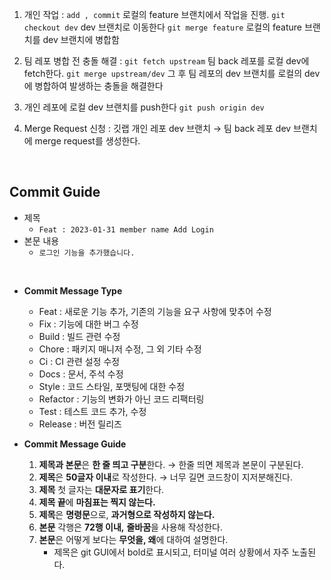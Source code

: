 1. 개인 작업 :
`add , commit`
로컬의 feature 브랜치에서 작업을 진행.
`git checkout dev`
dev 브랜치로 이동한다
`git merge feature`
로컬의 feature 브랜치를 dev 브랜치에 병합함

2. 팀 레포 병합 전 충돌 해결 : 
`git fetch upstream`
팀 back 레포를 로컬 dev에 fetch한다.
`git merge upstream/dev`
그 후 팀 레포의 dev 브랜치를 로컬의 dev에 병합하여 
발생하는 충돌을 해결한다

3. 개인 레포에 로컬 dev 브랜치를 push한다
`git push origin dev`

4. Merge Request 신청 : 깃랩
개인 레포 dev 브랜치 → 팀 back 레포 dev 브랜치에 merge request를 생성한다.

<br>

## Commit Guide
- 제목
    - `Feat : 2023-01-31 member name Add Login`
- 본문 내용 
    - `로그인 기능을 추가했습니다.`   

<br>

- **Commit Message Type**
    - Feat : 새로운 기능 추가, 기존의 기능을 요구 사항에 맞추어 수정
    - Fix : 기능에 대한 버그 수정
    - Build : 빌드 관련 수정
    - Chore : 패키지 매니저 수정, 그 외 기타 수정
    - Ci : CI 관련 설정 수정
    - Docs : 문서, 주석 수정
    - Style : 코드 스타일, 포맷팅에 대한 수정
    - Refactor : 기능의 변화가 아닌 코드 리팩터링
    - Test : 테스트 코드 추가, 수정
    - Release : 버전 릴리즈

- **Commit Message Guide**
    1. **제목과 본문**은 **한 줄 띄고 구분**한다. → 한줄 띄면 제목과 본문이 구분된다. 
    2. **제목**은 **50글자 이내**로 작성한다. → 너무 길면 코드창이 지저분해진다. 
    3. **제목** 첫 글자는 **대문자로 표기**한다. 
    4. **제목 끝**에 **마침표는 찍지 않는다.**
    5. **제목**은 **명령문**으로, **과거형으로 작성하지 않는다.**
    6. **본문** 각행은 **72행 이내,** **줄바꿈**을 사용해 작성한다.
    7. **본문**은 어떻게 보다는 **무엇을, 왜**에 대하여 설명한다.
        - 제목은 git GUI에서 bold로 표시되고, 터미널 여러 상황에서 자주 노출된다.
